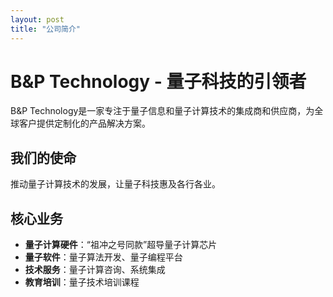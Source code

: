 ```yaml
---
layout: post
title: "公司简介"
---
```


# B&P Technology - 量子科技的引领者

B&P Technology是一家专注于量子信息和量子计算技术的集成商和供应商，为全球客户提供定制化的产品解决方案。

## 我们的使命

推动量子计算技术的发展，让量子科技惠及各行各业。

## 核心业务

- **量子计算硬件**：“祖冲之号同款”超导量子计算芯片
- **量子软件**：量子算法开发、量子编程平台
- **技术服务**：量子计算咨询、系统集成
- **教育培训**：量子技术培训课程

